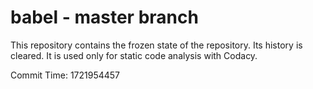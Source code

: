 # babel - master branch

This repository contains the frozen state of the repository.
Its history is cleared. It is used only for static code
analysis with Codacy.

Commit Time: 1721954457